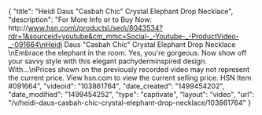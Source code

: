 {
    "title": "Heidi Daus \"Casbah Chic\" Crystal Elephant Drop Necklace",
    "description": "For More Info or to Buy Now: http:\/\/www.hsn.com\/products\/seo\/8043534?rdr=1&sourceid=youtube&cm_mmc=Social-_-Youtube-_-ProductVideo-_-091664\nHeidi Daus \"Casbah Chic\" Crystal Elephant Drop Necklace  \nEmbrace the elephant in the room. Yes, you're gorgeous. Now show off your savvy style with this elegant pachyderminspired design. With...\nPrices shown on the previously recorded video may not represent the current price.  View hsn.com to view the current selling price. HSN Item #091664",
    "videoid": "103861764",
    "date_created": "1499454202",
    "date_modified": "1499454252",
    "type": "captivate",
    "layout": "video",
    "url": "\/v\/heidi-daus-casbah-chic-crystal-elephant-drop-necklace\/103861764"
}